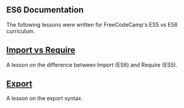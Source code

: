 ## ES6 Documentation
The following lessons were written for FreeCodeCamp's ES5 vs ES6 curriculum.

## [Import vs Require](https://github.com/silvestrijonathan/ES6_Curriculum/blob/master/import_vs_require.md)
A lesson on the difference between Import (ES6) and Require (ES5).

## [Export](https://github.com/silvestrijonathan/ES6_Curriculum/blob/master/export.md)
A lesson on the export syntax.